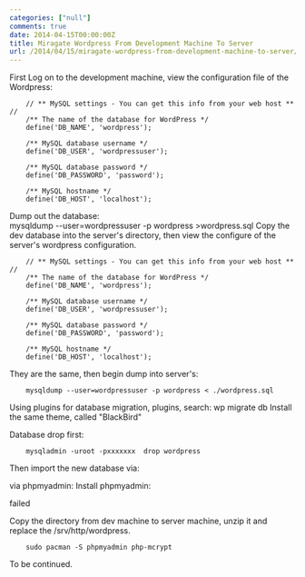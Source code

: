 ```yaml
---
categories: ["null"]
comments: true
date: 2014-04-15T00:00:00Z
title: Miragate Wordpress From Development Machine To Server
url: /2014/04/15/miragate-wordpress-from-development-machine-to-server/
---
```


First Log on to the development machine, view the configuration file of the Wordpress:    

```
	// ** MySQL settings - You can get this info from your web host ** //
	/** The name of the database for WordPress */
	define('DB_NAME', 'wordpress');
	
	/** MySQL database username */
	define('DB_USER', 'wordpressuser');
	
	/** MySQL database password */
	define('DB_PASSWORD', 'password');
	
	/** MySQL hostname */
	define('DB_HOST', 'localhost');

```
Dump out the database:    
	mysqldump --user=wordpressuser -p wordpress >wordpress.sql
Copy the dev database into the server's directory, then view the configure of the server's wordpress configuration.    

```
	// ** MySQL settings - You can get this info from your web host ** //
	/** The name of the database for WordPress */
	define('DB_NAME', 'wordpress');
	
	/** MySQL database username */
	define('DB_USER', 'wordpressuser');
	
	/** MySQL database password */
	define('DB_PASSWORD', 'password');
	
	/** MySQL hostname */
	define('DB_HOST', 'localhost');

```
They are the same, then begin dump into server's:     

```
	mysqldump --user=wordpressuser -p wordpress < ./wordpress.sql

```

Using plugins for database migration, 
plugins, search: wp migrate db
Install the same theme, called "BlackBird"    


Database drop first: 

```
	mysqladmin -uroot -pxxxxxxx  drop wordpress

```
Then import the new database via: 


via phpmyadmin:
Install phpmyadmin: 

failed


Copy the directory from dev machine to server machine, unzip it and replace the /srv/http/wordpress. 

```
	sudo pacman -S phpmyadmin php-mcrypt

```

To be continued. 
